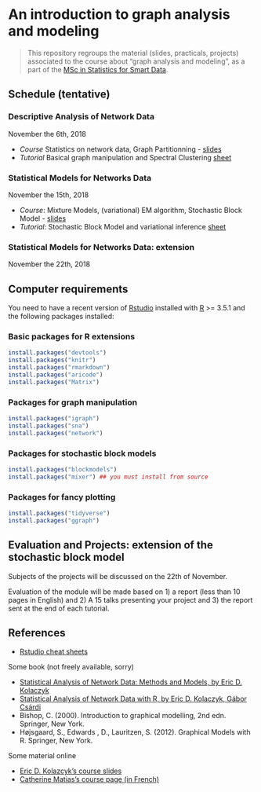 An introduction to graph analysis and modeling
================

> This repository regroups the material (slides, practicals, projects)
> associated to the course about “graph analysis and modeling”, as a
> part of the [MSc in Statistics for Smart
> Data](http://www.ensai.fr/formation/msc-in-statistics-for-smart-data.html).

## Schedule (tentative)

### Descriptive Analysis of Network Data

November the 6th, 2018

  - *Course* Statistics on network data, Graph Partitionning -
    [slides](https://github.com/jchiquet/CourseStatNetwork/raw/master/slides/DescriptiveAnalysis/DescriptiveAnalysis.pdf)
  - *Tutorial* Basical graph manipulation and Spectral Clustering
    [sheet](https://github.com/jchiquet/CourseStatNetwork/raw/master/practicals/DescriptiveAnalysis/tuto_DescriptiveAnalysis.pdf)

### Statistical Models for Networks Data

November the 15th, 2018

  - *Course*: Mixture Models, (variational) EM algorithm, Stochastic
    Block Model -
    [slides](https://github.com/jchiquet/CourseStatNetwork/raw/master/slides/GraphModel/GraphModels.pdf)
  - *Tutorial*: Stochastic Block Model and variational inference
    [sheet](https://github.com/jchiquet/CourseStatNetwork/raw/master/practicals/GraphModels/tuto_GraphModels.pdf)

### Statistical Models for Networks Data: extension

November the 22th, 2018

## Computer requirements

You need to have a recent version of
[Rstudio](https://www.rstudio.com/products/rstudio/download/) installed
with [R](https://cran.r-project.org) \>= 3.5.1 and the following
packages installed:

### Basic packages for R extensions

``` r
install.packages("devtools")
install.packages("knitr")
install.packages("rmarkdown")
install.packages("aricode")
install.packages("Matrix")
```

### Packages for graph manipulation

``` r
install.packages("igraph")
install.packages("sna")
install.packages("network")
```

### Packages for stochastic block models

``` r
install.packages("blockmodels")
install.packages("mixer") ## you must install from source
```

### Packages for fancy plotting

``` r
install.packages("tidyverse")
install.packages("ggraph")
```

## Evaluation and Projects: extension of the stochastic block model

Subjects of the projects will be discussed on the 22th of November.

Evaluation of the module will be made based on 1) a report (less than 10
pages in English) and 2) A 15 talks presenting your project and 3) the
report sent at the end of each tutorial.

## References

  - [Rstudio cheat
    sheets](https://www.rstudio.com/resources/cheatsheets/)

Some book (not freely available, sorry)

  - [Statistical Analysis of Network Data: Methods and Models, by Eric
    D.
    Kolaczyk](https://books.google.fr/books?id=Q-GNLsqq7QwC&source=gbs_book_similarbooks)
  - [Statistical Analysis of Network Data with R, by Eric D. Kolaczyk,
    Gábor
    Csárdi](https://books.google.fr/books?id=cNMhBAAAQBAJ&source=gbs_navlinks_s)
  - Bishop, C. (2000). Introduction to graphical modelling, 2nd edn.
    Springer, New York.
  - Højsgaard, S., Edwards , D., Lauritzen, S. (2012). Graphical Models
    with R. Springer, New York.

Some material online

  - [Eric D. Kolazcyk’s course
    slides](http://math.bu.edu/ness12/ness2012-shortcourse-kolaczyk.pdf)
  - [Catherine Matias’s course page (in
    French)](http://cmatias.perso.math.cnrs.fr/Cours_Graphes.html)
